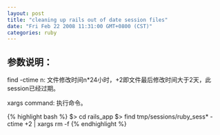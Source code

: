 ```yaml
---
layout: post
title: "cleaning up rails out of date session files"
date: "Fri Feb 22 2008 11:31:00 GMT+0800 (CST)"
categories: ruby
---
```


参数说明：
-----

find -ctime n: 文件修改时间n*24小时，+2即文件最后修改时间大于2天，此session已经过期。

xargs command: 执行命令。

{% highlight bash %}
$> cd rails_app
$> find tmp/sessions/ruby_sess* -ctime +2 | xargs rm -f
{% endhighlight %}
